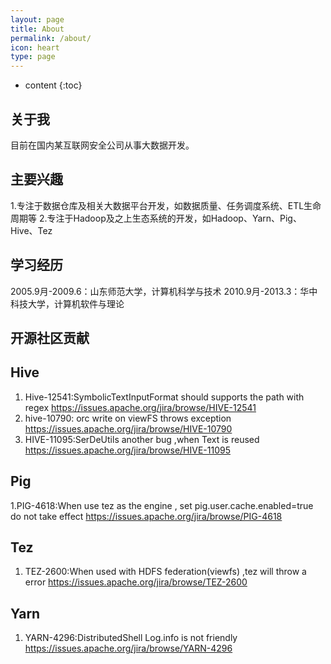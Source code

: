```yaml
---
layout: page
title: About
permalink: /about/
icon: heart
type: page
---
```


* content
{:toc}

关于我
---

目前在国内某互联网安全公司从事大数据开发。


主要兴趣
----

1.专注于数据仓库及相关大数据平台开发，如数据质量、任务调度系统、ETL生命周期等
2.专注于Hadoop及之上生态系统的开发，如Hadoop、Yarn、Pig、Hive、Tez

学习经历
----

2005.9月-2009.6：山东师范大学，计算机科学与技术
2010.9月-2013.3：华中科技大学，计算机软件与理论

开源社区贡献
------

Hive
----

 1. Hive-12541:SymbolicTextInputFormat should supports the path with regex
https://issues.apache.org/jira/browse/HIVE-12541
 2. hive-10790: orc write on viewFS throws exception
https://issues.apache.org/jira/browse/HIVE-10790
 3. HIVE-11095:SerDeUtils another bug ,when Text is reused
https://issues.apache.org/jira/browse/HIVE-11095

Pig
---

 1.PIG-4618:When use tez as the engine , set pig.user.cache.enabled=true do not take effect
https://issues.apache.org/jira/browse/PIG-4618

Tez
---

 1. TEZ-2600:When used with HDFS federation(viewfs) ,tez will throw a error
https://issues.apache.org/jira/browse/TEZ-2600

Yarn
----

 1. YARN-4296:DistributedShell Log.info is not friendly
https://issues.apache.org/jira/browse/YARN-4296
